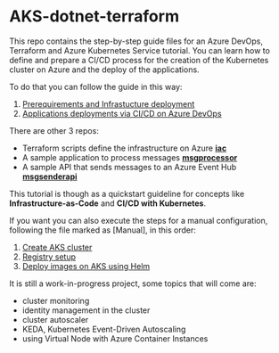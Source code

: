 # AKS-dotnet-terraform

This repo contains the step-by-step guide files for an Azure DevOps, Terraform and Azure Kubernetes Service tutorial.
You can learn how to define and prepare a CI/CD process for the creation of the Kubernetes cluster on Azure and the deploy of the applications.

To do that you can follow the guide in this way:
1. [Prerequirements and Infrastucture deployment](https://github.com/jetiba-ms/AKS-dotnet-terraform/blob/wikiMaster/Prerequirements-and-Infrastructure-deployment.md)
2. [Applications deployments via CI/CD on Azure DevOps](https://github.com/jetiba-ms/AKS-dotnet-terraform/blob/wikiMaster/Deploy-applications-on-the-AKS-cluster.md)

There are other 3 repos:
- Terraform scripts define the infrastructure on Azure **[iac](https://github.com/jetiba-ms/AKS-dotnet-terraform-iac)**
- A sample application to process messages **[msgprocessor](https://github.com/jetiba-ms/AKS-dotnet-terraform-msgprocessor)**
- A sample API that sends messages to an Azure Event Hub **[msgsenderapi](https://github.com/jetiba-ms/AKS-dotnet-terraform-msgsenderapi)**

This tutorial is though as a quickstart guideline for concepts like **Infrastructure-as-Code** and **CI/CD with Kubernetes**.

If you want you can also execute the steps for a manual configuration, following the file marked as [Manual], in this order:
1. [Create AKS cluster](https://github.com/jetiba-ms/AKS-dotnet-terraform/blob/wikiMaster/%5BManual%5D%20Create%20AKS%20cluster.md)
2. [Registry setup](https://github.com/jetiba-ms/AKS-dotnet-terraform/blob/wikiMaster/%5BManual%5D%20Registry%20Setup.md)
3. [Deploy images on AKS using Helm](https://github.com/jetiba-ms/AKS-dotnet-terraform/blob/wikiMaster/%5BManual%5D%20Deploy%20images%20on%20AKS%20using%20Helm.md)

It is still a work-in-progress project, some topics that will come are:
- cluster monitoring
- identity management in the cluster
- cluster autoscaler
- KEDA, Kubernetes Event-Driven Autoscaling
- using Virtual Node with Azure Container Instances
